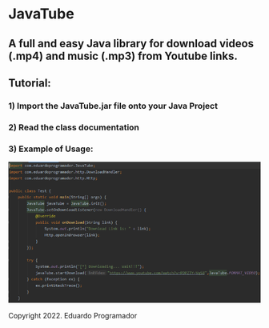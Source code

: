 # JavaTube

## A full and easy Java library for download videos (.mp4) and music (.mp3) from Youtube links.

## Tutorial:

### 1) Import the JavaTube.jar file onto your Java Project

### 2) Read the class documentation

### 3) Example of Usage:

<img src="javatube_usage.png">

Copyright 2022. Eduardo Programador